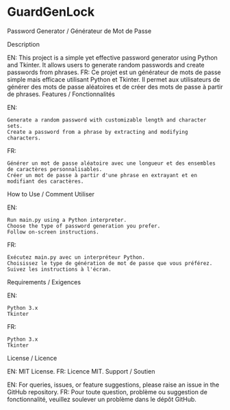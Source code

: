 # GuardGenLock
Password Generator / Générateur de Mot de Passe

Description

EN: This project is a simple yet effective password generator using Python and Tkinter. It allows users to generate random passwords and create passwords from phrases.
FR: Ce projet est un générateur de mots de passe simple mais efficace utilisant Python et Tkinter. Il permet aux utilisateurs de générer des mots de passe aléatoires et de créer des mots de passe à partir de phrases.
Features / Fonctionnalités

EN:

    Generate a random password with customizable length and character sets.
    Create a password from a phrase by extracting and modifying characters.

FR:

    Générer un mot de passe aléatoire avec une longueur et des ensembles de caractères personnalisables.
    Créer un mot de passe à partir d'une phrase en extrayant et en modifiant des caractères.

How to Use / Comment Utiliser

EN:

    Run main.py using a Python interpreter.
    Choose the type of password generation you prefer.
    Follow on-screen instructions.

FR:

    Exécutez main.py avec un interpréteur Python.
    Choisissez le type de génération de mot de passe que vous préférez.
    Suivez les instructions à l'écran.

Requirements / Exigences

EN:

    Python 3.x
    Tkinter

FR:

    Python 3.x
    Tkinter

License / Licence

EN: MIT License.
FR: Licence MIT.
Support / Soutien

EN: For queries, issues, or feature suggestions, please raise an issue in the GitHub repository.
FR: Pour toute question, problème ou suggestion de fonctionnalité, veuillez soulever un problème dans le dépôt GitHub.
